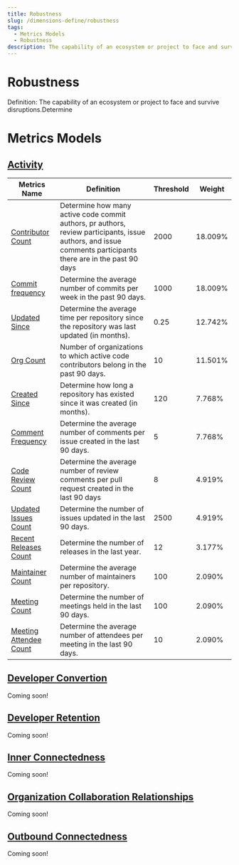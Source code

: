 ```yaml
---
title: Robustness
slug: /dimensions-define/robustness
tags:
  - Metrics Models
  - Robustness
description: The capability of an ecosystem or project to face and survive disruptions.Determine
---
```


# Robustness
Definition: The capability of an ecosystem or project to face and survive disruptions.Determine

# Metrics Models

## [Activity](./activity.md#activity)

Metrics Name | Definition | Threshold | Weight
--- | --- | --- | ---
[Contributor Count](./activity.md#contributor-count) | Determine how many active code commit authors, pr authors, review participants, issue authors, and issue comments participants there are in the past 90 days | 2000 | 18.009%
[Commit frequency](./activity.md#commit-frequency) |Determine the average number of commits per week in the past 90 days.| 1000 | 18.009%
[Updated Since](./activity.md#updated-since) |Determine the average time per repository since the repository was last updated (in months).| 0.25 | 12.742%
[Org Count](./activity.md#organization-count)  | Number of organizations to which active code contributors belong in the past 90 days. |10|11.501%
[Created Since](./activity.md#created-since) |Determine how long a repository has existed since it was created (in months).|120|7.768%
[Comment Frequency](./activity.md#comment-frequency) |Determine the average number of comments per issue created in the last 90 days.|5|7.768%
[Code Review Count](./activity.md#code-review-count) |Determine the average number of review comments per pull request created in the last 90 days|8| 4.919%
[Updated Issues Count](./activity.md#updated-issues-count) |Determine the number of issues updated in the last 90 days.|2500|4.919%
[Recent Releases Count](./activity.md#recent-releases-count)|Determine the number of releases in the last year.|12| 3.177%
[Maintainer Count](./activity.md#maintainer-count) | Determine the average number of maintainers per repository.|100|2.090%
[Meeting Count](./activity.md#meeting-count) | Determine the number of meetings held in the last 90 days.| 100| 2.090%
[Meeting Attendee Count](./activity.md#meeting-attendee-count) | Determine the average number of attendees per meeting in the last 90 days.|10| 2.090%

## [Developer Convertion](./developer/developer-convertion.md#developer-convertion)

Coming soon!

## [Developer Retention](./developer/developer-retention.md#developer-retention)

Coming soon!

## [Inner Connectedness](./organization/innner-connectedness.md#inner-connectedness)

Coming soon!

## [Organization Collaboration Relationships](./organization/organization-collaboration-relationships.md#organization-collaboration-relationships)

Coming soon!

## [Outbound Connectedness](./organization/outbound-connectedness.md)

Coming soon!